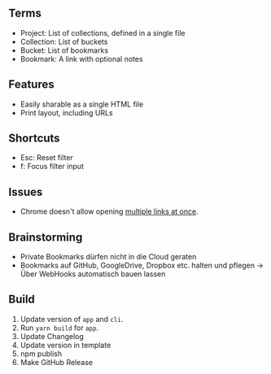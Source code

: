 ## Terms

- Project: List of collections, defined in a single file
- Collection: List of buckets
- Bucket: List of bookmarks
- Bookmark: A link with optional notes

## Features

- Easily sharable as a single HTML file
- Print layout, including URLs

## Shortcuts

- Esc: Reset filter
- f: Focus filter input

## Issues

- Chrome doesn't allow opening [multiple links at once](https://stackoverflow.com/questions/16749907/window-open-behaviour-in-chrome-tabs-windows).
 
## Brainstorming

- Private Bookmarks dürfen nicht in die Cloud geraten
- Bookmarks auf GitHub, GoogleDrive, Dropbox etc. halten und pflegen → Über WebHooks automatisch bauen lassen

## Build

1. Update version of `app` and `cli`.
2. Run `yarn build` for `app`.
3. Update Changelog
4. Update version in template
5. npm publish
6. Make GitHub Release
